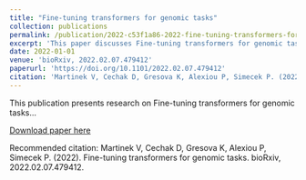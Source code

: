```yaml
---
title: "Fine-tuning transformers for genomic tasks"
collection: publications
permalink: /publication/2022-c53f1a86-2022-fine-tuning-transformers-for-genomic-tas
excerpt: 'This paper discusses Fine-tuning transformers for genomic tasks...'
date: 2022-01-01
venue: 'bioRxiv, 2022.02.07.479412'
paperurl: 'https://doi.org/10.1101/2022.02.07.479412'
citation: 'Martinek V, Cechak D, Gresova K, Alexiou P, Simecek P. (2022). Fine-tuning transformers for genomic tasks. bioRxiv, 2022.02.07.479412.'
---
```


This publication presents research on Fine-tuning transformers for genomic tasks...

[Download paper here](https://doi.org/10.1101/2022.02.07.479412)

Recommended citation: Martinek V, Cechak D, Gresova K, Alexiou P, Simecek P. (2022). Fine-tuning transformers for genomic tasks. bioRxiv, 2022.02.07.479412.
